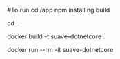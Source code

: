#To run
cd /app
npm install
ng build

cd ..

docker build -t suave-dotnetcore .

docker run --rm -it suave-dotnetcore



